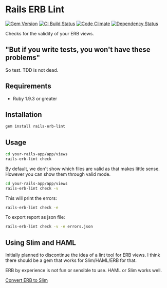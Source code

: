 # Rails ERB Lint

[![Gem Version](https://badge.fury.io/rb/rails-erb-lint.svg)](http://badge.fury.io/rb/rails-erb-lint)
[![CI Build Status](https://secure.travis-ci.org/katgironpe/rails-erb-lint.svg?branch=master)](http://travis-ci.org/katgironpe/rails-erb-lint)
[![Code Climate](https://codeclimate.com/github/katgironpe/rails-erb-lint.png)](https://codeclimate.com/github/katgironpe/rails-erb-lint)
[![Dependency Status](https://gemnasium.com/katgironpe/rails-erb-lint.svg)](https://gemnasium.com/katgironpe/rails-erb-lint)


Checks for the validity of your ERB views.

## "But if you write tests, you won't have these problems"

So test. TDD is not dead.

## Requirements

* Ruby 1.9.3 or greater

## Installation

```bash
gem install rails-erb-lint
```

## Usage

```bash
cd your-rails-app/app/views
rails-erb-lint check
```

By default, we don't show which files are valid as that makes little sense.
However you can show them through valid mode.

```bash
cd your-rails-app/app/views
rails-erb-lint check -v
```

This will print the errors:

```bash
rails-erb-lint check -e
```

To export report as json file:

```bash
rails-erb-lint check -v -e errors.json
```

## Using Slim and HAML

Initially planned to discontinue the idea of a lint tool for ERB views.
I think there should be a gem that works for Slim/HAML/ERB for that.

ERB by experience is not fun or sensible to use.
HAML or Slim works well.


<a href="https://github.com/slim-template/html2slim" target="_blank">Convert ERB to Slim</a>
